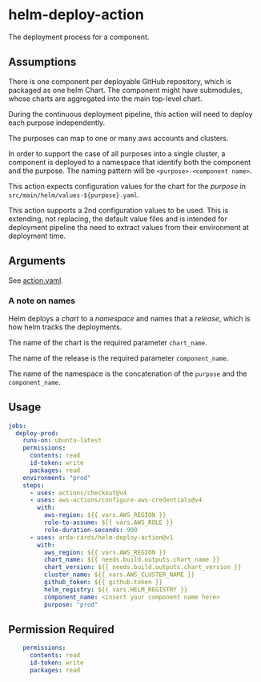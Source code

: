 # helm-deploy-action

The deployment process for a component.

## Assumptions

There is one component per deployable GitHub repository, which is packaged as one helm Chart.
The component might have submodules, whose charts are aggregated into the main top-level chart.

During the continuous deployment pipeline, this action will need to deploy each purpose independently.

The purposes can map to one or many aws accounts and clusters.

In order to support the case of all purposes into a single cluster, a component is deployed to a namespace that identify both the component and the purpose.
The naming pattern will be `<purpose>-<component name>`.

This action expects configuration values for the chart for the *purpose* in `src/main/helm/values-${purpose}.yaml`.

This action supports a 2nd configuration values to be used. This is extending, not replacing, the default value files and is
intended for deployment pipeline tha need to extract values from their environment at deployment time.

## Arguments

See [action.yaml](action.yaml).

### A note on names

Helm deploys a *chart* to a *namespace* and names that a *release*, which is how helm tracks the deployments.

The name of the chart is the required parameter `chart_name`.

The name of the release is the required parameter `component_name`.

The name of the namespace is the concatenation of the `purpose` and the `component_name`.

## Usage

```yaml
jobs:
  deploy-prod:
    runs-on: ubuntu-latest
    permissions:
      contents: read
      id-token: write
      packages: read
    environment: "prod"
    steps:
      - uses: actions/checkout@v4
      - uses: aws-actions/configure-aws-credentials@v4
        with:
          aws-region: ${{ vars.AWS_REGION }}
          role-to-assume: ${{ vars.AWS_ROLE }}
          role-duration-seconds: 900
      - uses: arda-cards/helm-deploy-action@v1
        with:
          aws_region: ${{ vars.AWS_REGION }}
          chart_name: ${{ needs.build.outputs.chart_name }}
          chart_version: ${{ needs.build.outputs.chart_version }}
          cluster_name: ${{ vars.AWS_CLUSTER_NAME }}
          github_token: ${{ github.token }}
          helm_registry: ${{ vars.HELM_REGISTRY }}
          component_name: <insert your component name here>
          purpose: "prod"
```

## Permission Required

```yaml
    permissions:
      contents: read
      id-token: write
      packages: read
```
